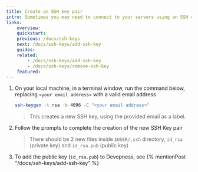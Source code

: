 ```yaml
---
title: Create an SSH key pair
intro: Sometimes you may need to connect to your servers using an SSH client to run terminal commands on your remote server. An SSH public key is used for secure authentication when you use an SSH client to connect to a server managed by Devopness. When you connect, you must provide the private key that matches the public key added to the remote server. Create an SSH private/public key pair to securely authenticate your server access on the new device. Several tools exist to generate SSH public/private key pairs. The following steps show how to generate an SSH key pair on UNIX and UNIX-like platforms.
links:
    overview:
    quickstart:
    previous: /docs/ssh-keys
    next: /docs/ssh-keys/add-ssh-key
    guides:
    related:
        - /docs/ssh-keys/add-ssh-key
        - /docs/ssh-keys/remove-ssh-key
    featured:
---
```


1. On your local machine, in a terminal window, run the command below, replacing `<your email address>` with a valid email address
    ```bash
    ssh-keygen -t rsa -b 4096 -C "<your email address>"
    ```
    > This creates a new SSH key, using the provided email as a label.
1. Follow the prompts to complete the creation of the new SSH Key pair
    > There should be 2 new files inside `$USER/.ssh` directory, `id_rsa` (private key) and `id_rsa.pub` (public key)
1. To add the public key (`id_rsa.pub`) to Devopness, see {% mentionPost "/docs/ssh-keys/add-ssh-key" %}
